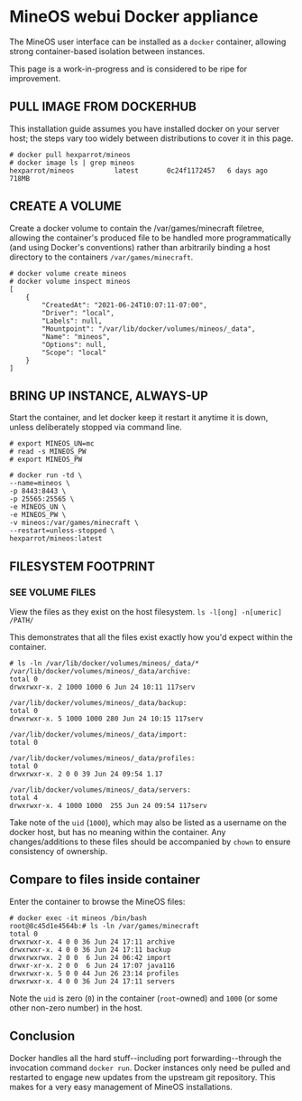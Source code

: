 # MineOS webui Docker appliance

The MineOS user interface can be installed as a `docker` container, allowing strong container-based isolation between instances.

This page is a work-in-progress and is considered to be ripe for improvement.

## PULL IMAGE FROM DOCKERHUB

This installation guide assumes you have installed docker on your server host; the steps vary too widely between distributions to cover it in this page.

```
# docker pull hexparrot/mineos
# docker image ls | grep mineos
hexparrot/mineos          latest       0c24f1172457   6 days ago     718MB
```

## CREATE A VOLUME

Create a docker volume to contain the /var/games/minecraft filetree, allowing the container's produced file to be handled more programmatically (and using Docker's conventions) rather than arbitrarily binding a host directory to the containers `/var/games/minecraft`.

```
# docker volume create mineos
# docker volume inspect mineos
[
    {
        "CreatedAt": "2021-06-24T10:07:11-07:00",
        "Driver": "local",
        "Labels": null,
        "Mountpoint": "/var/lib/docker/volumes/mineos/_data",
        "Name": "mineos",
        "Options": null,
        "Scope": "local"
    }
]
```

## BRING UP INSTANCE, ALWAYS-UP

Start the container, and let docker keep it restart it anytime it is down, unless deliberately stopped via command line.

```
# export MINEOS_UN=mc
# read -s MINEOS_PW
# export MINEOS_PW

# docker run -td \
--name=mineos \
-p 8443:8443 \
-p 25565:25565 \
-e MINEOS_UN \
-e MINEOS_PW \
-v mineos:/var/games/minecraft \
--restart=unless-stopped \
hexparrot/mineos:latest
```

## FILESYSTEM FOOTPRINT

### SEE VOLUME FILES

View the files as they exist on the host filesystem. `ls -l[ong] -n[umeric] /PATH/`

This demonstrates that all the files exist exactly how you'd expect within the container.

```
# ls -ln /var/lib/docker/volumes/mineos/_data/*
/var/lib/docker/volumes/mineos/_data/archive:
total 0
drwxrwxr-x. 2 1000 1000 6 Jun 24 10:11 117serv

/var/lib/docker/volumes/mineos/_data/backup:
total 0
drwxrwxr-x. 5 1000 1000 280 Jun 24 10:15 117serv

/var/lib/docker/volumes/mineos/_data/import:
total 0

/var/lib/docker/volumes/mineos/_data/profiles:
total 0
drwxrwxr-x. 2 0 0 39 Jun 24 09:54 1.17

/var/lib/docker/volumes/mineos/_data/servers:
total 4
drwxrwxr-x. 4 1000 1000  255 Jun 24 09:54 117serv
```

Take note of the `uid` (`1000`), which may also be listed as a username on the docker host, but has no meaning within the container. Any changes/additions to these files should be accompanied by `chown` to ensure consistency of ownership.

## Compare to files inside container

Enter the container to browse the MineOS files:

```
# docker exec -it mineos /bin/bash
root@8c45d1e4564b:# ls -ln /var/games/minecraft
total 0
drwxrwxr-x. 4 0 0 36 Jun 24 17:11 archive
drwxrwxr-x. 4 0 0 36 Jun 24 17:11 backup
drwxrwxrwx. 2 0 0  6 Jun 24 06:42 import
drwxr-xr-x. 2 0 0  6 Jun 24 17:07 java116
drwxrwxr-x. 5 0 0 44 Jun 26 23:14 profiles
drwxrwxr-x. 4 0 0 36 Jun 24 17:11 servers

```

Note the `uid` is zero (`0`) in the container (`root`-owned) and `1000` (or some other non-zero number) in the host.

## Conclusion

Docker handles all the hard stuff--including port forwarding--through the invocation command `docker run`. Docker instances only need be pulled and restarted to engage new updates from the upstream git repository. This makes for a very easy management of MineOS installations.
